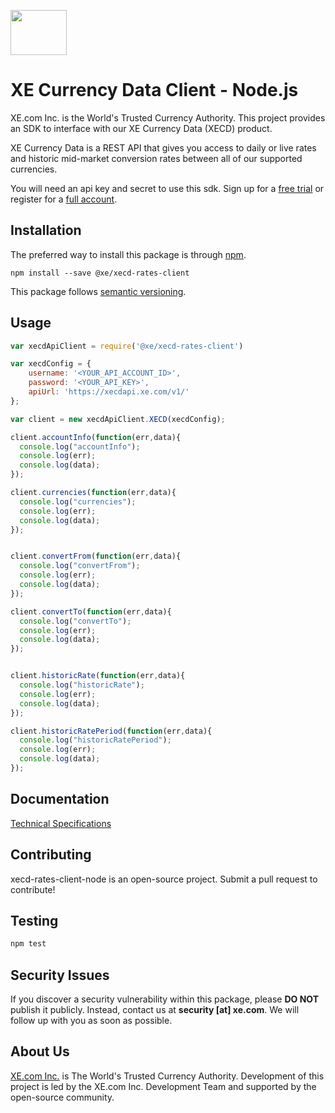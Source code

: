 <p align="">
    <a href="http://www.xe.com" target="_blank">
        <img src="https://upload.wikimedia.org/wikipedia/en/5/55/XE_Corporation_logo.png" width="90" height="72"/>
    </a>
</p>

# XE Currency Data Client - Node.js

XE.com Inc. is the World's Trusted Currency Authority. This project provides an SDK to interface with our XE Currency Data (XECD) product.

XE Currency Data is a REST API that gives you access to daily or live rates and historic mid-market conversion rates between all of our supported currencies. 

You will need an api key and secret to use this sdk. Sign up for a [free trial][5] or register for a [full account][6].

## Installation

The preferred way to install this package is through [npm][4].

```
npm install --save @xe/xecd-rates-client
```

This package follows [semantic versioning][3].

## Usage

```javascript
var xecdApiClient = require('@xe/xecd-rates-client')

var xecdConfig = {
    username: '<YOUR_API_ACCOUNT_ID>',
    password: '<YOUR_API_KEY>',
    apiUrl: 'https://xecdapi.xe.com/v1/'
};

var client = new xecdApiClient.XECD(xecdConfig);

client.accountInfo(function(err,data){
  console.log("accountInfo");
  console.log(err);
  console.log(data);
});

client.currencies(function(err,data){
  console.log("currencies");
  console.log(err);
  console.log(data);
});


client.convertFrom(function(err,data){
  console.log("convertFrom");
  console.log(err);
  console.log(data);
});

client.convertTo(function(err,data){
  console.log("convertTo");
  console.log(err);
  console.log(data);
});


client.historicRate(function(err,data){
  console.log("historicRate");
  console.log(err);
  console.log(data);
});

client.historicRatePeriod(function(err,data){
  console.log("historicRatePeriod");
  console.log(err);
  console.log(data);
});
```

## Documentation

[Technical Specifications][2]

## Contributing

xecd-rates-client-node is an open-source project. Submit a pull request to contribute!

## Testing

```bash
npm test
```

## Security Issues

If you discover a security vulnerability within this package, please **DO NOT** publish it publicly. Instead, contact us at **security [at] xe.com**. We will follow up with you as soon as possible.

## About Us

[XE.com Inc.][1] is The World's Trusted Currency Authority. Development of this project is led by the XE.com Inc. Development Team and supported by the open-source community.

[1]: http://www.xe.com
[2]: http://www.xe.com/xecurrencydata/XE_Currency_Data_API_Specifications.pdf
[3]: http://semver.org/
[4]: https://www.npmjs.com/
[5]: https://xecd.xe.com/account/signup.php?freetrial
[6]: http://www.xe.com/xecurrencydata/
